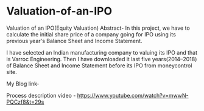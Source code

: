 # Valuation-of-an-IPO
Valuation of an IPO(Equity Valuation)
Abstract- In this project, we have to calculate the initial share price of a company going for IPO using its previous year's Balance Sheet and Income Statement.

I have selected an Indian manufacturing company to valuing its IPO and that is Varroc Engineering. Then I have downloaded it last five years(2014–2018) of Balance Sheet and Income Statement before its IPO from moneycontrol site.

My Blog link- 

Process description video - https://www.youtube.com/watch?v=mwwN-PQCzf8&t=29s
